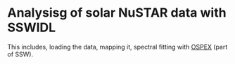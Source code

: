 # Analysisg of solar NuSTAR data with SSWIDL

This includes, loading the data, mapping it, spectral fitting with [OSPEX](https://hesperia.gsfc.nasa.gov/ssw/packages/spex/doc/ospex_explanation.htm) (part of SSW).
